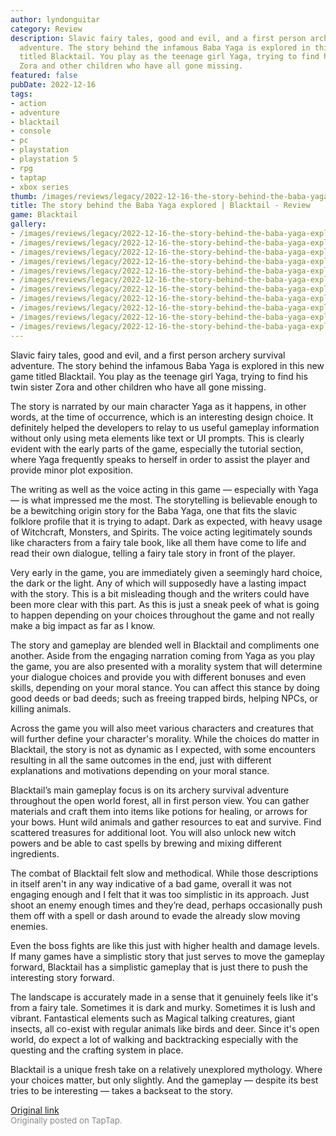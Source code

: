 ```yaml
---
author: lyndonguitar
category: Review
description: Slavic fairy tales, good and evil, and a first person archery survival
  adventure. The story behind the infamous Baba Yaga is explored in this new game
  titled Blacktail. You play as the teenage girl Yaga, trying to find his twin sister
  Zora and other children who have all gone missing.
featured: false
pubDate: 2022-12-16
tags:
- action
- adventure
- blacktail
- console
- pc
- playstation
- playstation 5
- rpg
- taptap
- xbox series
thumb: /images/reviews/legacy/2022-12-16-the-story-behind-the-baba-yaga-explored--blacktail---review-0.avif
title: The story behind the Baba Yaga explored | Blacktail - Review
game: Blacktail
gallery:
- /images/reviews/legacy/2022-12-16-the-story-behind-the-baba-yaga-explored--blacktail---review-0.avif
- /images/reviews/legacy/2022-12-16-the-story-behind-the-baba-yaga-explored--blacktail---review-1.avif
- /images/reviews/legacy/2022-12-16-the-story-behind-the-baba-yaga-explored--blacktail---review-2.avif
- /images/reviews/legacy/2022-12-16-the-story-behind-the-baba-yaga-explored--blacktail---review-3.avif
- /images/reviews/legacy/2022-12-16-the-story-behind-the-baba-yaga-explored--blacktail---review-4.avif
- /images/reviews/legacy/2022-12-16-the-story-behind-the-baba-yaga-explored--blacktail---review-5.avif
- /images/reviews/legacy/2022-12-16-the-story-behind-the-baba-yaga-explored--blacktail---review-6.avif
- /images/reviews/legacy/2022-12-16-the-story-behind-the-baba-yaga-explored--blacktail---review-7.avif
- /images/reviews/legacy/2022-12-16-the-story-behind-the-baba-yaga-explored--blacktail---review-8.avif
- /images/reviews/legacy/2022-12-16-the-story-behind-the-baba-yaga-explored--blacktail---review-9.avif
- /images/reviews/legacy/2022-12-16-the-story-behind-the-baba-yaga-explored--blacktail---review-10.avif
---
```

Slavic fairy tales, good and evil, and a first person archery survival adventure. The story behind the infamous Baba Yaga is explored in this new game titled Blacktail. You play as the teenage girl Yaga, trying to find his twin sister Zora and other children who have all gone missing.

The story is narrated by our main character Yaga as it happens, in other words, at the time of occurrence, which is an interesting design choice. It definitely helped the developers to relay to us useful gameplay information without only using meta elements like text or UI prompts. This is clearly evident with the early parts of the game, especially the tutorial section, where Yaga frequently speaks to herself in order to assist the player and provide minor plot exposition.

The writing as well as the voice acting in this game — especially with Yaga — is what impressed me the most. The storytelling is believable enough to be a bewitching origin story for the Baba Yaga, one that fits the slavic folklore profile that it is trying to adapt. Dark as expected, with heavy usage of Witchcraft, Monsters, and Spirits. The voice acting legitimately sounds like characters from a fairy tale book, like all them have come to life and read their own dialogue, telling a fairy tale story in front of the player.

Very early in the game, you are immediately given a seemingly hard choice, the dark or the light. Any of which will supposedly have a lasting impact with the story. This is a bit misleading though and the writers could have been more clear with this part. As this is just a sneak peek of what is going to happen depending on your choices throughout the game and not really make a big impact as far as I know.

The story and gameplay are blended well in Blacktail and compliments one another. Aside from the engaging narration coming from Yaga as you play the game, you are also presented with a morality system that will determine your dialogue choices and provide you with different bonuses and even skills, depending on your moral stance. You can affect this stance by doing good deeds or bad deeds; such as freeing trapped birds, helping NPCs, or killing animals.

Across the game you will also meet various characters and creatures that will further define your character's morality. While the choices do matter in Blacktail, the story is not as dynamic as I expected, with some encounters resulting in all the same outcomes in the end, just with different explanations and motivations depending on your moral stance.

Blacktail’s main gameplay focus is on its archery survival adventure throughout the open world forest, all in first person view. You can gather materials and craft them into items like potions for healing, or arrows for your bows. Hunt wild animals and gather resources to eat and survive. Find scattered treasures for additional loot. You will also unlock new witch powers and be able to cast spells by brewing and mixing different ingredients.

The combat of Blacktail felt slow and methodical. While those descriptions in itself aren't in any way indicative of a bad game, overall it was not engaging enough and I felt that it was too simplistic in its approach. Just shoot an enemy enough times and they’re dead, perhaps occasionally push them off with a spell or dash around to evade the already slow moving enemies.

Even the boss fights are like this just with higher health and damage levels. If many games have a simplistic story that just serves to move the gameplay forward, Blacktail has a simplistic gameplay that is just there to push the interesting story forward.

The landscape is accurately made in a sense that it genuinely feels like it's from a fairy tale. Sometimes it is dark and murky. Sometimes it is lush and vibrant. Fantastical elements such as Magical talking creatures, giant insects, all co-exist with regular animals like birds and deer. Since it's open world, do expect a lot of walking and backtracking especially with the questing and the crafting system in place.

Blacktail is a unique fresh take on a relatively unexplored mythology. Where your choices matter, but only slightly. And the gameplay — despite its best tries to be interesting — takes a backseat to the story.

[Original link](https://www.taptap.io/post/3778257)<br><span style="font-size: 0.95em; color: #888;">Originally posted on TapTap.</span>